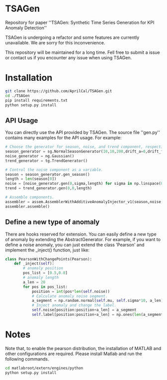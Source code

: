 # TSAGen
Repository for paper ''TSAGen: Synthetic Time Series Generation for KPI Anomaly Detection''

TSAGen is undergoing a refactor and some features are currently unavailable. We are sorry for this inconvenience.

This repository will be maintained for a long time. Fell free to submit a issue or contact us if you encounter any issue when using TSAGen.

# Installation
```bash
git clone https://github.com/AprilCal/TSAGen.git
cd ./TSAGen
pip install requirements.txt
python setup.py install
```

## API Usage
You can directly use the API provided by TSAGen. The source file ''gen.py'' contains many examples for the API usage.
For example:
```python
# Choose the generator for season, noise, and trend component, respectively.
season_generator = sg.NormalSeasonGenerator(10,10,200,drift_a=0,drift_f=0,forking_depth=7)
noise_generator = ng.Gaussian()
trend_generator = tg.TrendGenerator()

# Control the noise component as a variable.
season = season_generator.gen_season()
length = len(season[0])
noise = [noise_generator.gen(0,sigma,length) for sigma in np.linspace(0.5,2,100)]
trend = trend_generator.gen(0,0,length)

# Assemble components.
assembler = assem.AssemblerWithAdditiveAnomalyInjector_v1(season,noise,trend,'noise',10e-7,0.2,a_type='beat')
assembler.assemble()
```
## Define a new type of anomaly
There are hooks reserved for extension. You can easily define a new type of anomaly by extending the AbstractGenerator.
For example, if you want to define a noise anomaly, you can just extend the class 'Pearson' and implement the \_inject() function, just like:
```python
class PearsonWithChangePoints(Pearson):
    def _inject(self):
    	# anomaly position
        pos_list = [0.5,0.8]
        # anomaly length
        a_len = 20
        for pos in pos_list:
            position = int(pos*len(self.noise))
            # Calculate anomaly noise segment.
            a_segment = np.random.normal(self.mu, self.sigma*10, a_len)
            # Inject anomaly and change the label.
            self.noise[position:position+a_len] = a_segment
            self.label[position:position+a_len] = np.ones(len(a_segment),dtype=np.int)
```

# Notes
Note that, to enable the pearson distribution, the installation of MATLAB and other configurations are required.
Please install Matlab and run the following commands.
```bash
cd matlabroot/extern/engines/python
python setup.py install
```


